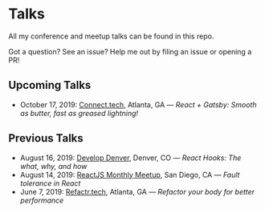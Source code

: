 # Talks

All my conference and meetup talks can be found in this repo.

Got a question? See an issue? Help me out by filing an issue or opening a PR!

## Upcoming Talks

- October 17, 2019: [Connect.tech](http://connect.tech/), Atlanta, GA — *React + Gatsby: Smooth as butter, fast as greased lightning!*

## Previous Talks

- August 16, 2019: [Develop Denver](https://developdenver.org/events), Denver, CO — *React Hooks: The what, why, and how*
- August 14, 2019: [ReactJS Monthly Meetup](https://www.meetup.com/sandiegojs/events/tdgrcryzlbsb/), San Diego, CA — *Fault tolerance in React*
- June 7, 2019: [Refactr.tech](https://refactr.tech/detail/sessions.html#refactor-your-body-for-better-performance), Atlanta, GA — _Refactor your body for better performance_
